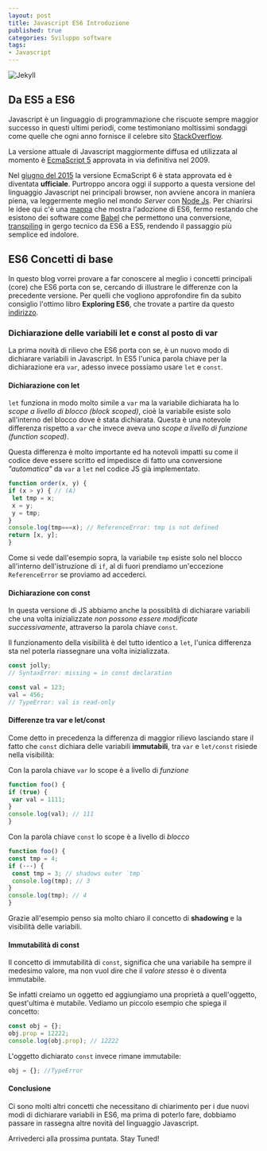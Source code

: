 ```yaml
---
layout: post
title: Javascript ES6 Introduzione
published: true
categories: Sviluppo software
tags:
- Javascript
---
```

![Jekyll]({{site.baseurl}}/assets/es6-logo.jpg)
## Da ES5 a ES6
Javascript è un linguaggio di programmazione che riscuote sempre maggior successo in questi ultimi periodi, come testimoniano moltissimi sondaggi come quelle che ogni anno fornisce il celebre sito [StackOverflow](https://insights.stackoverflow.com/survey/2017#technology).<!--more-->

La versione attuale di Javascript maggiormente diffusa ed utilizzata al momento è [EcmaScript 5](https://it.wikipedia.org/wiki/ECMAScript) approvata in via definitiva nel 2009.<br/>

Nel [giugno del 2015](http://www.ecma-international.org/news/Publication%20of%20ECMA-262%206th%20edition.htm) la versione EcmaScript 6 è stata approvata ed è diventata **ufficiale**.
Purtroppo ancora oggi il supporto a questa versione del linguaggio Javascript nei principali browser, non avviene ancora in maniera piena, va leggermente meglio nel mondo *Server* con [Node Js](http://nodejs.org).
Per chiarirsi le idee qui c'è una [mappa](http://kangax.github.io/compat-table/es6/) che mostra l'adozione di ES6, fermo restando che esistono dei software come [Babel](https://babeljs.io) che permettono una conversione, [transpiling](https://www.stevefenton.co.uk/2012/11/compiling-vs-transpiling/) in gergo tecnico da ES6 a ES5, rendendo il passaggio più semplice ed indolore.
## ES6 Concetti di base
In questo blog vorrei provare a far conoscere al meglio i concetti principali (core) che ES6 porta con se, cercando di illustrare le differenze con la precedente versione.
Per quelli che vogliono approfondire fin da subito consiglio l'ottimo libro **Exploring ES6**, che trovate a partire da questo [indirizzo](http://exploringjs.com/es6.html).

### Dichiarazione delle variabili let e const al posto di var
La prima novità di rilievo che ES6 porta con se, è un nuovo modo di dichiarare variabili in Javascript.
In ES5 l'unica parola chiave per la dichiarazione era `var`, adesso invece possiamo usare `let` e `const`.
#### Dichiarazione con let
`let` funziona in modo molto simile a `var` ma la variabile dichiarata ha lo *scope a livello di blocco (block scoped)*, cioè la variabile esiste solo all'interno del blocco dove è stata dichiarata. Questa è una notevole differenza rispetto a `var` che invece aveva uno *scope a livello di funzione (function scoped)*.

Questa differenza è molto importante ed ha notevoli impatti su come il codice deve essere scritto ed impedisce di fatto una conversione *"automatica"* da `var` a `let` nel codice JS già implementato.

```javascript
function order(x, y) {
if (x > y) { // (A)
 let tmp = x;
 x = y;
 y = tmp;
}
console.log(tmp===x); // ReferenceError: tmp is not defined
return [x, y];
}
```
Come si vede dall'esempio sopra, la variabile `tmp` esiste solo nel blocco all'interno dell'istruzione di `if`, al di fuori prendiamo un'eccezione `ReferenceError` se proviamo ad accederci.

#### Dichiarazione con const
In questa versione di JS abbiamo anche la possiblità di dichiarare variabili che una volta inizializzate *non possono essere modificate successivamente*, attraverso la parola chiave `const`.

Il funzionamento della visibilità è del tutto identico a `let`, l'unica differenza sta nel poterla riassegnare una volta inizializzata.

```javascript
const jolly;
// SyntaxError: missing = in const declaration

const val = 123;
val = 456;
// TypeError: val is read-only
```

#### Differenze tra var e let/const
Come detto in precedenza la differenza di maggior rilievo lasciando stare il fatto che `const` dichiara delle variabili **immutabili**, tra `var` e `let/const` risiede nella visibilità:

Con la parola chiave `var` lo scope è a livello di *funzione*

```javascript
function foo() {
if (true) {
 var val = 1111;
}
console.log(val); // 111
}
```
Con la parola chiave `const` lo scope è a livello di *blocco*

```javascript
function foo() {
const tmp = 4;
if (···) {
 const tmp = 3; // shadows outer `tmp`
 console.log(tmp); // 3
}
console.log(tmp); // 4
}
```

Grazie all'esempio penso sia molto chiaro il concetto di **shadowing** e la visibilità delle variabili.

#### Immutabilità di const
Il concetto di immutabilità di `const`, significa che una variabile ha sempre il medesimo valore, ma non vuol dire che il *valore stesso* è o diventa immutabile.

Se infatti creiamo un oggetto ed aggiungiamo una proprietà a quell'oggetto, quest'ultima è mutabile.
Vediamo un piccolo esempio che spiega il concetto:

```javascript
const obj = {};
obj.prop = 12222;
console.log(obj.prop); // 12222
```
L'oggetto dichiarato `const` invece rimane immutabile:

```javascript
obj = {}; //TypeError
```
#### Conclusione
Ci sono molti altri concetti che necessitano di chiarimento per i due nuovi modi di dichiarare variabili in ES6, ma prima di poterlo fare, dobbiamo passare in rassegna altre novità del linguaggio Javascript.

Arrivederci alla prossima puntata.
Stay Tuned!